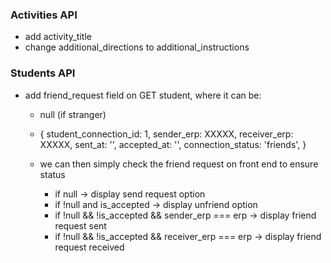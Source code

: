 ### Activities API

- add activity_title
- change additional_directions to additional_instructions

### Students API

- add friend_request field on GET student, where it can be:

    - null (if stranger)
    - {
        student_connection_id: 1,
        sender_erp: XXXXX,
        receiver_erp: XXXXX,
        sent_at: '',
        accepted_at: '',
        connection_status: 'friends',
      }

    - we can then simply check the friend request on front end to ensure status
        - if null -> display send request option
        - if !null and is_accepted -> display unfriend option
        - if !null && !is_accepted && sender_erp === erp -> display friend request sent
        - if !null && !is_accepted && receiver_erp === erp -> display friend request received